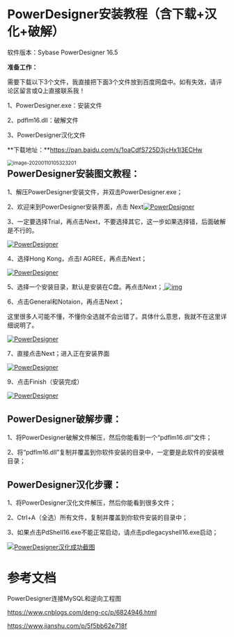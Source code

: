 # PowerDesigner安装教程（含下载+汉化+破解）





软件版本：Sybase PowerDesigner 16.5

 

**准备工作：**

需要下载以下3个文件，我直接把下面3个文件放到百度网盘中。如有失效，请评论区留言或Q上直接联系我！

1、PowerDesigner.exe：安装文件

2、pdflm16.dll：破解文件

3、PowerDesigner汉化文件

 

**下载地址：**https://pan.baidu.com/s/1oaCdfS725D3jcHx1I3ECHw

<img src="image-20200110105323201.png" alt="image-20200110105323201" style="zoom:80%;" align="left"/>

 

## PowerDesigner安装图文教程：

 

1、解压PowerDesigner安装文件，并双击PowerDesigner.exe；

 

2、欢迎来到PowerDesigner安装界面，点击 Next[![PowerDesigner](1-2.png)](https://www.fujieace.com/wp-content/uploads/2017/11/1-2.png?x83086)

 

3、一定要选择Trial，再点击Next，不要选择其它，这一步如果选择错，后面破解是不行的。

[![PowerDesigner](3-3.png)](https://www.fujieace.com/wp-content/uploads/2017/11/3-3.png?x83086)

 

4、选择Hong Kong，点击I AGREE，再点击Next；

[![PowerDesigner](4-1.png)](https://www.fujieace.com/wp-content/uploads/2017/11/4-1.png?x83086)

 

5、选择一个安装目录，默认是安装在C盘。再点击Next；[
 ![img](5-1.png)](https://www.fujieace.com/wp-content/uploads/2017/11/5-1.png?x83086)

 

6、点击General和Notaion，再点击Next；

这里很多人可能不懂，不懂你全选就不会出错了。具体什么意思，我就不在这里详细说明了。

[![PowerDesigner](7.png)](https://www.fujieace.com/wp-content/uploads/2017/11/7.png?x83086)

 

7、直接点击Next；进入正在安装界面

[![PowerDesigner](9-1.png)](https://www.fujieace.com/wp-content/uploads/2017/11/9-1.png?x83086)

 

9、点击Finish（安装完成）

[![PowerDesigner](10-1.png)](https://www.fujieace.com/wp-content/uploads/2017/11/10-1.png?x83086)

 

## PowerDesigner破解步骤：

1、将PowerDesigner破解文件解压，然后你能看到一个“pdflm16.dll”文件；

2、将“pdflm16.dll”复制并覆盖到你软件安装的目录中，一定要是此软件的安装根目录；

 

## PowerDesigner汉化步骤：

1、将PowerDesigner汉化文件解压，然后你能看到很多文件；

2、Ctrl+A（全选）所有文件，复制并覆盖到你软件安装的目录中；

3、如果点击PdShell16.exe不能正常启动，请点击pdlegacyshell16.exe启动；

[![PowerDesigner汉化成功截图](856.png)](https://www.fujieace.com/wp-content/uploads/2017/11/856.png?x83086)





# 参考文档

PowerDesigner连接MySQL和逆向工程图

https://www.cnblogs.com/deng-cc/p/6824946.html

https://www.jianshu.com/p/5f5bb62e718f

